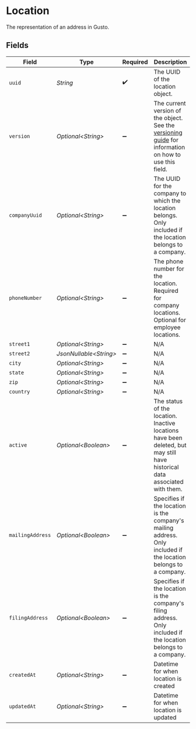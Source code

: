 # Location

The representation of an address in Gusto.


## Fields

| Field                                                                                                                                                             | Type                                                                                                                                                              | Required                                                                                                                                                          | Description                                                                                                                                                       |
| ----------------------------------------------------------------------------------------------------------------------------------------------------------------- | ----------------------------------------------------------------------------------------------------------------------------------------------------------------- | ----------------------------------------------------------------------------------------------------------------------------------------------------------------- | ----------------------------------------------------------------------------------------------------------------------------------------------------------------- |
| `uuid`                                                                                                                                                            | *String*                                                                                                                                                          | :heavy_check_mark:                                                                                                                                                | The UUID of the location object.                                                                                                                                  |
| `version`                                                                                                                                                         | *Optional\<String>*                                                                                                                                               | :heavy_minus_sign:                                                                                                                                                | The current version of the object. See the [versioning guide](https://docs.gusto.com/embedded-payroll/docs/idempotency) for information on how to use this field. |
| `companyUuid`                                                                                                                                                     | *Optional\<String>*                                                                                                                                               | :heavy_minus_sign:                                                                                                                                                | The UUID for the company to which the location belongs. Only included if the location belongs to a company.                                                       |
| `phoneNumber`                                                                                                                                                     | *Optional\<String>*                                                                                                                                               | :heavy_minus_sign:                                                                                                                                                | The phone number for the location. Required for company locations. Optional for employee locations.                                                               |
| `street1`                                                                                                                                                         | *Optional\<String>*                                                                                                                                               | :heavy_minus_sign:                                                                                                                                                | N/A                                                                                                                                                               |
| `street2`                                                                                                                                                         | *JsonNullable\<String>*                                                                                                                                           | :heavy_minus_sign:                                                                                                                                                | N/A                                                                                                                                                               |
| `city`                                                                                                                                                            | *Optional\<String>*                                                                                                                                               | :heavy_minus_sign:                                                                                                                                                | N/A                                                                                                                                                               |
| `state`                                                                                                                                                           | *Optional\<String>*                                                                                                                                               | :heavy_minus_sign:                                                                                                                                                | N/A                                                                                                                                                               |
| `zip`                                                                                                                                                             | *Optional\<String>*                                                                                                                                               | :heavy_minus_sign:                                                                                                                                                | N/A                                                                                                                                                               |
| `country`                                                                                                                                                         | *Optional\<String>*                                                                                                                                               | :heavy_minus_sign:                                                                                                                                                | N/A                                                                                                                                                               |
| `active`                                                                                                                                                          | *Optional\<Boolean>*                                                                                                                                              | :heavy_minus_sign:                                                                                                                                                | The status of the location. Inactive locations have been deleted, but may still have historical data associated with them.                                        |
| `mailingAddress`                                                                                                                                                  | *Optional\<Boolean>*                                                                                                                                              | :heavy_minus_sign:                                                                                                                                                | Specifies if the location is the company's mailing address. Only included if the location belongs to a company.                                                   |
| `filingAddress`                                                                                                                                                   | *Optional\<Boolean>*                                                                                                                                              | :heavy_minus_sign:                                                                                                                                                | Specifies if the location is the company's filing address. Only included if the location belongs to a company.                                                    |
| `createdAt`                                                                                                                                                       | *Optional\<String>*                                                                                                                                               | :heavy_minus_sign:                                                                                                                                                | Datetime for when location is created                                                                                                                             |
| `updatedAt`                                                                                                                                                       | *Optional\<String>*                                                                                                                                               | :heavy_minus_sign:                                                                                                                                                | Datetime for when location is updated                                                                                                                             |
